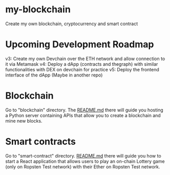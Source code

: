 # my-blockchain

Create my own blockchain, cryptocurrency and smart contract

# Upcoming Development Roadmap

v3: Create my own Devchain over the ETH network and allow connection to it via Metamask
v4: Deploy a dApp (contracts and thegraph) with similar functionalities with DEX on devchain for practice
v5: Deploy the frontend interface of the dApp (Maybe in another repo)

# Blockchain

Go to "blockchain" directory. The [README.md](blockchain) there will guide you hosting a Python server containing APIs that allow you to create a blockchain and mine new blocks.

# Smart contracts

Go to "smart-contract" directory. [README.md](smart-contract) there will guide you how to start a React application that allows users to play an on-chain Lottery game (only on Ropsten Test network) with their Ether on Ropsten Test network.
